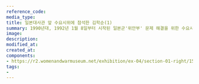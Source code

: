 ```yaml
---
reference_code:
media_type:
title: 일본대사관 앞 수요시위에 참석한 김학순(1)
summary: 1990년대, 1992년 1월 8일부터 시작된 일본군'위안부' 문제 해결을 위한 수요시위에 김학순을 비롯한 많은 피해생존자들이 참여해 목소리를 냈다. (시바자키 하루코 기증)
image:
description:
modified_at:
created_at:
components:
- https://r2.womenandwarmuseum.net/exhibition/ex-04/section-01-right/15_일본대사관%20앞%20수요시위%20모습.jpg
tags:
-
---
```

